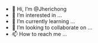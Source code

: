 - 👋 Hi, I’m @Jherichong
- 👀 I’m interested in ...
- 🌱 I’m currently learning ...
- 💞️ I’m looking to collaborate on ...
- 📫 How to reach me ...

<!---
Jherichong/Jherichong is a ✨ special ✨ repository because its `README.md` (this file) appears on your GitHub profile.
You can click the Preview link to take a look at your changes.
--->

